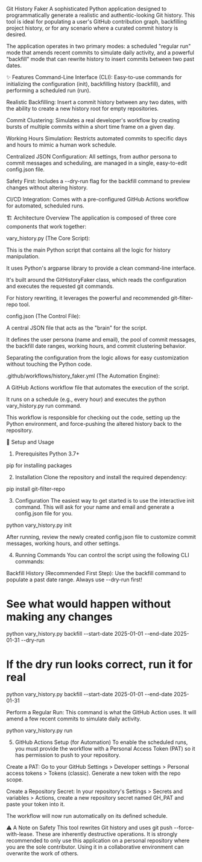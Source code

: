 Git History Faker
A sophisticated Python application designed to programmatically generate a realistic and authentic-looking Git history. This tool is ideal for populating a user's GitHub contribution graph, backfilling project history, or for any scenario where a curated commit history is desired.

The application operates in two primary modes: a scheduled "regular run" mode that amends recent commits to simulate daily activity, and a powerful "backfill" mode that can rewrite history to insert commits between two past dates.

✨ Features
Command-Line Interface (CLI): Easy-to-use commands for initializing the configuration (init), backfilling history (backfill), and performing a scheduled run (run).

Realistic Backfilling: Insert a commit history between any two dates, with the ability to create a new history root for empty repositories.

Commit Clustering: Simulates a real developer's workflow by creating bursts of multiple commits within a short time frame on a given day.

Working Hours Simulation: Restricts automated commits to specific days and hours to mimic a human work schedule.

Centralized JSON Configuration: All settings, from author persona to commit messages and scheduling, are managed in a single, easy-to-edit config.json file.

Safety First: Includes a --dry-run flag for the backfill command to preview changes without altering history.

CI/CD Integration: Comes with a pre-configured GitHub Actions workflow for automated, scheduled runs.

🏗️ Architecture Overview
The application is composed of three core components that work together:

vary_history.py (The Core Script):

This is the main Python script that contains all the logic for history manipulation.

It uses Python's argparse library to provide a clean command-line interface.

It's built around the GitHistoryFaker class, which reads the configuration and executes the requested git commands.

For history rewriting, it leverages the powerful and recommended git-filter-repo tool.

config.json (The Control File):

A central JSON file that acts as the "brain" for the script.

It defines the user persona (name and email), the pool of commit messages, the backfill date ranges, working hours, and commit clustering behavior.

Separating the configuration from the logic allows for easy customization without touching the Python code.

.github/workflows/history_faker.yml (The Automation Engine):

A GitHub Actions workflow file that automates the execution of the script.

It runs on a schedule (e.g., every hour) and executes the python vary_history.py run command.

This workflow is responsible for checking out the code, setting up the Python environment, and force-pushing the altered history back to the repository.

🚀 Setup and Usage
1. Prerequisites
Python 3.7+

pip for installing packages

2. Installation
Clone the repository and install the required dependency:

pip install git-filter-repo

3. Configuration
The easiest way to get started is to use the interactive init command. This will ask for your name and email and generate a config.json file for you.

python vary_history.py init

After running, review the newly created config.json file to customize commit messages, working hours, and other settings.

4. Running Commands
You can control the script using the following CLI commands:

Backfill History (Recommended First Step):
Use the backfill command to populate a past date range. Always use --dry-run first!

# See what would happen without making any changes
python vary_history.py backfill --start-date 2025-01-01 --end-date 2025-01-31 --dry-run

# If the dry run looks correct, run it for real
python vary_history.py backfill --start-date 2025-01-01 --end-date 2025-01-31

Perform a Regular Run:
This command is what the GitHub Action uses. It will amend a few recent commits to simulate daily activity.

python vary_history.py run

5. GitHub Actions Setup (for Automation)
To enable the scheduled runs, you must provide the workflow with a Personal Access Token (PAT) so it has permission to push to your repository.

Create a PAT: Go to your GitHub Settings > Developer settings > Personal access tokens > Tokens (classic). Generate a new token with the repo scope.

Create a Repository Secret: In your repository's Settings > Secrets and variables > Actions, create a new repository secret named GH_PAT and paste your token into it.

The workflow will now run automatically on its defined schedule.

⚠️ A Note on Safety
This tool rewrites Git history and uses git push --force-with-lease. These are inherently destructive operations. It is strongly recommended to only use this application on a personal repository where you are the sole contributor. Using it in a collaborative environment can overwrite the work of others.